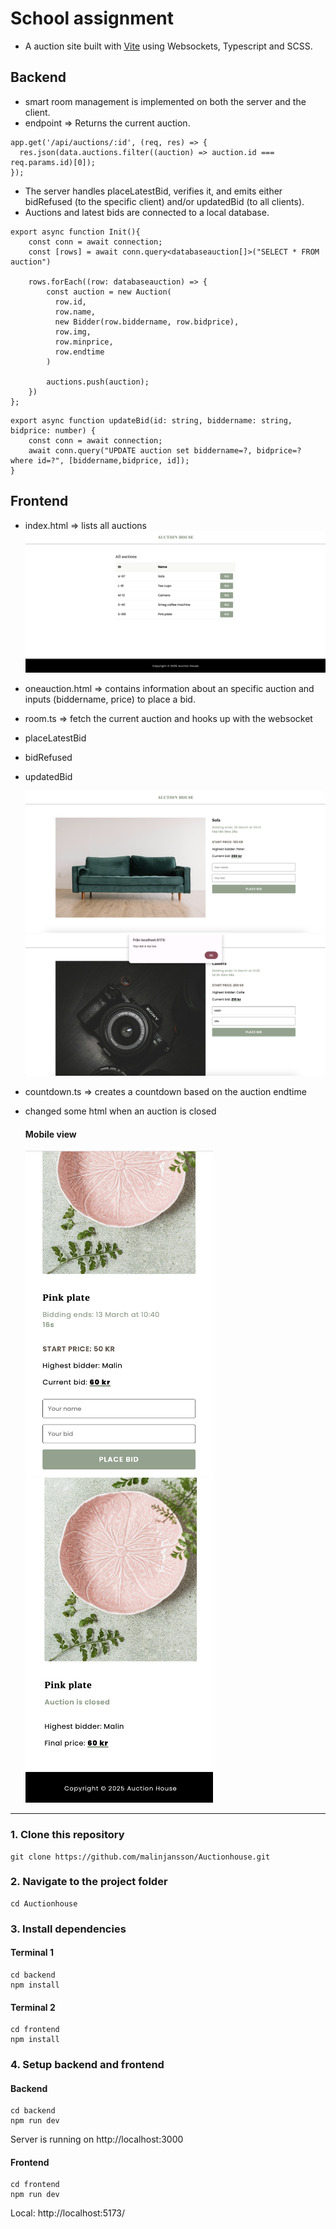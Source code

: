 # School assignment
* A auction site built with <ins>[Vite](https://vite.dev/)</ins> using Websockets, Typescript and SCSS. 

## Backend
* smart room management is implemented on both the server and the client.
* endpoint => Returns the current auction.
```
app.get('/api/auctions/:id', (req, res) => {
  res.json(data.auctions.filter((auction) => auction.id === req.params.id)[0]);
});
```
* The server handles placeLatestBid, verifies it, and emits either bidRefused (to the specific client) and/or updatedBid (to all clients).
* Auctions and latest bids are connected to a local database.
```
export async function Init(){
    const conn = await connection;
    const [rows] = await conn.query<databaseauction[]>("SELECT * FROM auction")

    rows.forEach((row: databaseauction) => {
        const auction = new Auction(
          row.id, 
          row.name, 
          new Bidder(row.biddername, row.bidprice), 
          row.img, 
          row.minprice, 
          row.endtime
        )

        auctions.push(auction);
    })
};
```
```
export async function updateBid(id: string, biddername: string, bidprice: number) {
    const conn = await connection; 
    await conn.query("UPDATE auction set biddername=?, bidprice=? where id=?", [biddername,bidprice, id]);
}
```


## Frontend
* index.html => lists all auctions
  ![image](./demo/1.png)

* oneauction.html => contains information about an specific auction and inputs (biddername, price) to place a bid.
* room.ts => fetch the current auction and hooks up with the websocket 
* placeLatestBid 
* bidRefused
* updatedBid 

  ![image](./demo/4.png)
  ![image](./demo/5.png)

* countdown.ts => creates a countdown based on the auction endtime 
* changed some html when an auction is closed 
  #### Mobile view
  <p float="left">
    <img src="./demo/2.png" width="300" height="520" />
    <img src="./demo/3.png" width="300" height="520" />
  </p>
____________

### 1. Clone this repository 
```
git clone https://github.com/malinjansson/Auctionhouse.git
```

### 2. Navigate to the project folder
```
cd Auctionhouse
```

### 3. Install dependencies 
#### Terminal 1
```
cd backend
npm install
```
#### Terminal 2
```
cd frontend
npm install
```

### 4. Setup backend and frontend
#### Backend
```
cd backend
npm run dev
```
Server is running on http://localhost:3000

#### Frontend
```
cd frontend
npm run dev
```
Local: http://localhost:5173/



